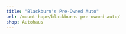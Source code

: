 ```yaml
---
title: "Blackburn's Pre-Owned Auto"
url: /mount-hope/blackburns-pre-owned-auto/
shop: Autohaus
---
```

